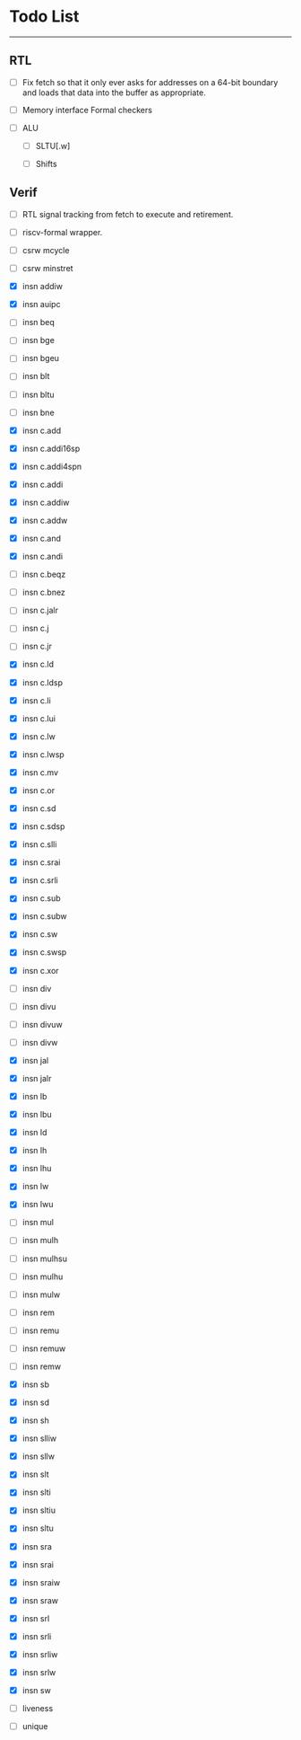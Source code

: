 
# Todo List

---

## RTL

- [ ] Fix fetch so that it only ever asks for addresses on a 64-bit boundary
      and loads that data into the buffer as appropriate.

- [ ] Memory interface Formal checkers

- [ ] ALU

  - [ ] SLTU[.w]

  - [ ] Shifts

## Verif

- [ ] RTL signal tracking from fetch to execute and retirement.

- [ ] riscv-formal wrapper.

- [ ] csrw mcycle
- [ ] csrw minstret
- [x] insn addiw
- [x] insn auipc
- [ ] insn beq
- [ ] insn bge
- [ ] insn bgeu
- [ ] insn blt
- [ ] insn bltu
- [ ] insn bne
- [x] insn c.add
- [x] insn c.addi16sp
- [x] insn c.addi4spn
- [x] insn c.addi
- [x] insn c.addiw
- [x] insn c.addw
- [x] insn c.and
- [x] insn c.andi
- [ ] insn c.beqz
- [ ] insn c.bnez
- [ ] insn c.jalr
- [ ] insn c.j
- [ ] insn c.jr
- [x] insn c.ld
- [x] insn c.ldsp
- [x] insn c.li
- [x] insn c.lui
- [x] insn c.lw
- [x] insn c.lwsp
- [x] insn c.mv
- [x] insn c.or
- [x] insn c.sd
- [x] insn c.sdsp
- [x] insn c.slli
- [x] insn c.srai
- [x] insn c.srli
- [x] insn c.sub
- [x] insn c.subw
- [x] insn c.sw
- [x] insn c.swsp
- [x] insn c.xor
- [ ] insn div
- [ ] insn divu
- [ ] insn divuw
- [ ] insn divw
- [x] insn jal
- [x] insn jalr
- [x] insn lb
- [x] insn lbu
- [x] insn ld
- [x] insn lh
- [x] insn lhu
- [x] insn lw
- [x] insn lwu
- [ ] insn mul
- [ ] insn mulh
- [ ] insn mulhsu
- [ ] insn mulhu
- [ ] insn mulw
- [ ] insn rem
- [ ] insn remu
- [ ] insn remuw
- [ ] insn remw
- [x] insn sb
- [x] insn sd
- [x] insn sh
- [x] insn slliw
- [x] insn sllw
- [x] insn slt
- [x] insn slti
- [x] insn sltiu
- [x] insn sltu
- [x] insn sra
- [x] insn srai
- [x] insn sraiw
- [x] insn sraw
- [x] insn srl
- [x] insn srli
- [x] insn srliw
- [x] insn srlw
- [x] insn sw
- [ ] liveness
- [ ] unique

